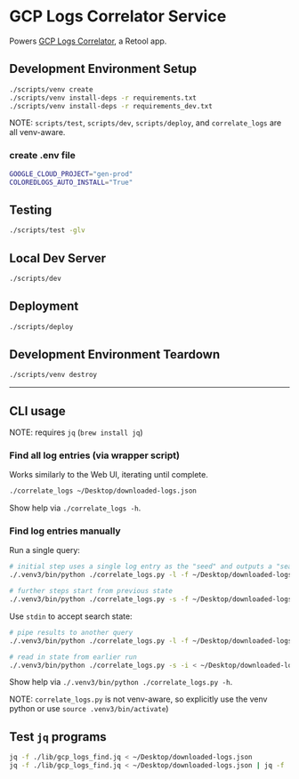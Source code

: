 # GCP Logs Correlator Service

Powers [GCP Logs Correlator](https://apartmenttherapy.retool.com/apps/6c843eda-66c3-11ed-bb5d-b33e22b89336/GCP%20Logs%20Correlator), a Retool app.

## Development Environment Setup

```sh
./scripts/venv create
./scripts/venv install-deps -r requirements.txt
./scripts/venv install-deps -r requirements_dev.txt
```

NOTE: `scripts/test`, `scripts/dev`, `scripts/deploy`, and `correlate_logs` are all venv-aware.

### create .env file

```sh
GOOGLE_CLOUD_PROJECT="gen-prod"
COLOREDLOGS_AUTO_INSTALL="True"
```

## Testing

```sh
./scripts/test -glv
```

## Local Dev Server

```sh
./scripts/dev
```

## Deployment

```sh
./scripts/deploy
```

## Development Environment Teardown

```sh
./scripts/venv destroy
```

---

## CLI usage

NOTE: requires `jq` (`brew install jq`)

### Find all log entries (via wrapper script)

Works similarly to the Web UI, iterating until complete.

```sh
./correlate_logs ~/Desktop/downloaded-logs.json
```

Show help via `./correlate_logs -h`.

### Find log entries manually

Run a single query:

```sh
# initial step uses a single log entry as the "seed" and outputs a "search state"
./.venv3/bin/python ./correlate_logs.py -l -f ~/Desktop/downloaded-logs.json > ~/Desktop/downloaded-logs.step1.json

# further steps start from previous state
./.venv3/bin/python ./correlate_logs.py -s -f ~/Desktop/downloaded-logs.step1.json > ~/Desktop/downloaded-logs.step2.json
```

Use `stdin` to accept search state:

```sh
# pipe results to another query
./.venv3/bin/python ./correlate_logs.py -l -f ~/Desktop/downloaded-logs.json | ./.venv3/bin/python ./correlate_logs.py -s -i

# read in state from earlier run
./.venv3/bin/python ./correlate_logs.py -s -i < ~/Desktop/downloaded-logs.step1.json
```

Show help via `./.venv3/bin/python ./correlate_logs.py -h`.

NOTE: `correlate_logs.py` is not venv-aware, so explicitly use the venv python or use `source .venv3/bin/activate`)

## Test `jq` programs

```sh
jq -f ./lib/gcp_logs_find.jq < ~/Desktop/downloaded-logs.json
jq -f ./lib/gcp_logs_find.jq < ~/Desktop/downloaded-logs.json | jq -f ./lib/gcp_logs_filter.jq
```
